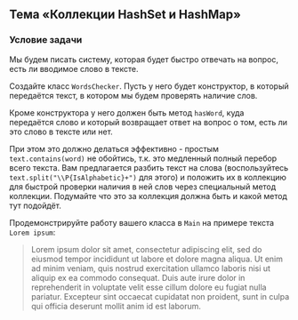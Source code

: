 ## Тема «Коллекции HashSet и HashMap»

### Условие задачи

Мы будем писать систему, которая будет быстро отвечать на вопрос, есть ли вводимое слово в тексте.

Создайте класс `WordsChecker`. Пусть у него будет конструктор, в который передаётся текст, в котором мы будем проверять наличие слов.

Кроме конструктора у него должен быть метод `hasWord`, куда передаётся слово и который возвращает ответ на вопрос о том, есть ли это слово в тексте или нет.

При этом это должно делаться эффективно - простым `text.contains(word)` не обойтись, т.к. это медленный полный перебор всего текста. Вам предлагается разбить текст на слова (воспользуйтесь `text.split("\\P{IsAlphabetic}+")` для этого) и положить их в коллекцию для быстрой проверки наличия в ней слов через специальный метод коллекции. Подумайте что это за коллекция должна быть и какой метод тут подойдёт.

Продемонстрируйте работу вашего класса в `Main` на примере текста `Lorem ipsum`:
>Lorem ipsum dolor sit amet, consectetur adipiscing elit, sed do eiusmod tempor incididunt ut labore et dolore magna aliqua. Ut enim ad minim veniam, quis nostrud exercitation ullamco laboris nisi ut aliquip ex ea commodo consequat. Duis aute irure dolor in reprehenderit in voluptate velit esse cillum dolore eu fugiat nulla pariatur. Excepteur sint occaecat cupidatat non proident, sunt in culpa qui officia deserunt mollit anim id est laborum.
